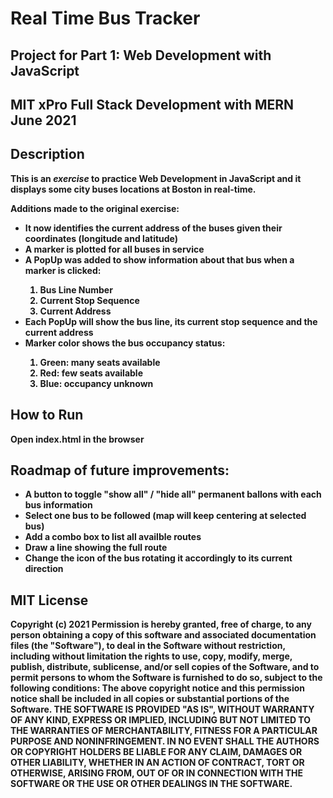 <h1>Real Time Bus Tracker</h1>
<h2>Project for <strong>Part 1: Web Development with JavaScript</h2>
<h2>MIT xPro Full Stack Development with MERN June 2021</h2>


<h2>Description</h2>
<p>This is an <em>exercise</em> to practice Web Development in JavaScript and it displays some city buses locations at Boston in real-time.</p>
<p>Additions made to the original exercise:</p>
<ul>
<li>It now identifies the current address of the buses given their coordinates (longitude and latitude)</li>
<li>A marker is plotted for all buses in service</li>
<li>A PopUp was added to show information about that bus when a marker is clicked:</li>
	<ol>
	<li>Bus Line Number</li>
	<li>Current Stop Sequence</li>
	<li>Current Address</li>
	</ol>
<li>Each PopUp will show the bus line, its current stop sequence and the current address</li>
<li>Marker color shows the bus occupancy status:</li>
	<ol>
	<li>Green: many seats available</li>
	<li>Red: few seats available</li>
	<li>Blue: occupancy unknown</li>
	</ol>
</ul>

<h2>How to Run</h2>
Open <strong>index.html</strong> in the browser

<h2>Roadmap of future improvements:</h2>
<ul>
<li>A button to toggle "show all" / "hide all" permanent ballons with each bus information</li>
<li>Select one bus to be followed (map will keep centering at selected bus)</li>
<li>Add a combo box to list all availble routes</li>
<li>Draw a line showing the full route</li>
<li>Change the icon of the bus rotating it accordingly to its current direction</li>
</ul>

<h2>MIT License</h2>
Copyright (c) 2021
Permission is hereby granted, free of charge, to any person obtaining a copy of this software and associated documentation files (the "Software"), to deal in the Software without restriction, including without limitation the rights to use, copy, modify, merge, publish, distribute, sublicense, and/or sell copies of the Software, and to permit persons to whom the Software is furnished to do so, subject to the following conditions:
The above copyright notice and this permission notice shall be included in all copies or substantial portions of the Software.
THE SOFTWARE IS PROVIDED "AS IS", WITHOUT WARRANTY OF ANY KIND, EXPRESS OR IMPLIED, INCLUDING BUT NOT LIMITED TO THE WARRANTIES OF MERCHANTABILITY, FITNESS FOR A PARTICULAR PURPOSE AND NONINFRINGEMENT. IN NO EVENT SHALL THE AUTHORS OR COPYRIGHT HOLDERS BE LIABLE FOR ANY CLAIM, DAMAGES OR OTHER LIABILITY, WHETHER IN AN ACTION OF CONTRACT, TORT OR OTHERWISE, ARISING FROM, OUT OF OR IN CONNECTION WITH THE SOFTWARE OR THE USE OR OTHER DEALINGS IN THE SOFTWARE.